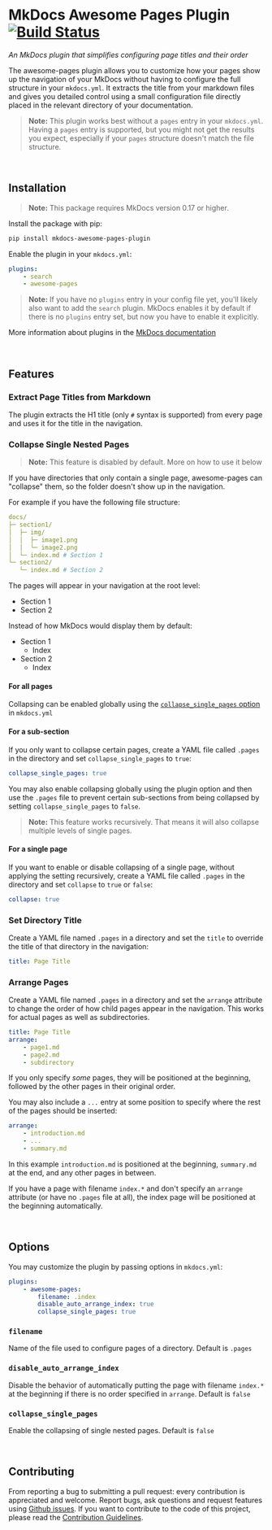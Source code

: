 # MkDocs Awesome Pages Plugin [![Build Status][travis-status]][travis-link]

*An MkDocs plugin that simplifies configuring page titles and their order*

The awesome-pages plugin allows you to customize how your pages show up the navigation of your MkDocs without having to configure the full structure in your `mkdocs.yml`. It extracts the title from your markdown files and gives you detailed control using a small configuration file directly placed in the relevant directory of your documentation.

> **Note:** This plugin works best without a `pages` entry in your `mkdocs.yml`. Having a `pages` entry is supported, but you might not get the results you expect, especially if your `pages` structure doesn't match the file structure.

<br/>

## Installation

> **Note:** This package requires MkDocs version 0.17 or higher. 

Install the package with pip:

```bash
pip install mkdocs-awesome-pages-plugin
```

Enable the plugin in your `mkdocs.yml`:

```yaml
plugins:
    - search
    - awesome-pages
```

> **Note:** If you have no `plugins` entry in your config file yet, you'll likely also want to add the `search` plugin. MkDocs enables it by default if there is no `plugins` entry set, but now you have to enable it explicitly.

More information about plugins in the [MkDocs documentation][mkdocs-plugins]

<br/>

## Features

### Extract Page Titles from Markdown

The plugin extracts the H1 title (only `#` syntax is supported) from every page and uses it for the title in the navigation.

### Collapse Single Nested Pages

> **Note:** This feature is disabled by default. More on how to use it below

If you have directories that only contain a single page, awesome-pages can "collapse" them, so the folder doesn't show up in the navigation.

For example if you have the following file structure:

```yaml
docs/
├─ section1/
│  ├─ img/
│  │  ├─ image1.png
│  │  └─ image2.png
│  └─ index.md # Section 1
└─ section2/
   └─ index.md # Section 2
```

The pages will appear in your navigation at the root level:

- Section 1
- Section 2

Instead of how MkDocs would display them by default:

- Section 1
  - Index
- Section 2
  - Index

#### For all pages

Collapsing can be enabled globally using the [`collapse_single_pages` option](#collapse_single_pages) in `mkdocs.yml`

#### For a sub-section

If you only want to collapse certain pages, create a YAML file called `.pages` in the directory and set `collapse_single_pages` to `true`:

```yaml
collapse_single_pages: true
```

You may also enable collapsing globally using the plugin option and then use the `.pages` file to prevent certain sub-sections from being collapsed by setting `collapse_single_pages` to `false`.

> **Note:** This feature works recursively. That means it will also collapse multiple levels of single pages.

#### For a single page

If you want to enable or disable collapsing of a single page, without applying the setting recursively, create a YAML file called `.pages` in the directory and set `collapse` to `true` or `false`:

```yaml
collapse: true
```

### Set Directory Title

Create a YAML file named `.pages` in a directory and set the `title` to override the title of that directory in the navigation:

```yaml
title: Page Title
```

### Arrange Pages

Create a YAML file named `.pages` in a directory and set the `arrange` attribute to change the order of how child pages appear in the navigation. This works for actual pages as well as subdirectories.

```yaml
title: Page Title
arrange:
    - page1.md
    - page2.md
    - subdirectory
```

If you only specify *some* pages, they will be positioned at the beginning, followed by the other pages in their original order.

You may also include a `...` entry at some position to specify where the rest of the pages should be inserted:

```yaml
arrange:
    - introduction.md
    - ...
    - summary.md
```

In this example `introduction.md` is positioned at the beginning, `summary.md` at the end, and any other pages in between.

If you have a page with filename `index.*` and don't specify an `arrange` attribute (or have no `.pages` file at all), the index page will be positioned at the beginning automatically.

<br/>

## Options

You may customize the plugin by passing options in `mkdocs.yml`:

```yaml
plugins:
    - awesome-pages:
        filename: .index
        disable_auto_arrange_index: true
        collapse_single_pages: true
```

### `filename`

Name of the file used to configure pages of a directory. Default is `.pages`

### `disable_auto_arrange_index`

Disable the behavior of automatically putting the page with filename `index.*` at the beginning if there is no order specified in `arrange`. Default is `false`

### `collapse_single_pages`

Enable the collapsing of single nested pages. Default is `false`

<br/>

## Contributing

From reporting a bug to submitting a pull request: every contribution is appreciated and welcome.
Report bugs, ask questions and request features using [Github issues][github-issues].
If you want to contribute to the code of this project, please read the [Contribution Guidelines][contributing].

[travis-status]: https://travis-ci.org/lukasgeiter/mkdocs-awesome-pages-plugin.svg?branch=master
[travis-link]: https://travis-ci.org/lukasgeiter/mkdocs-awesome-pages-plugin
[mkdocs-plugins]: http://www.mkdocs.org/user-guide/plugins/
[github-issues]: https://github.com/lukasgeiter/mkdocs-awesome-pages-plugin/issues
[contributing]: CONTRIBUTING.md

